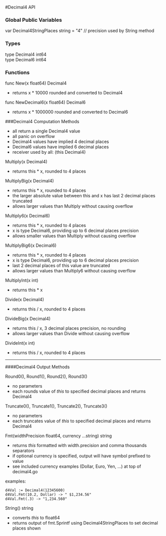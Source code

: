 #Decimal4 API

### Global Public Variables

var Decimal4StringPlaces string = "4" // precision used by String method

### Types  

type Decimal4 int64  
type Decimal6 int64  

### Functions  

func New(x float64) Decimal4  
* returns x * 10000 rounded and converted to Decimal4

func NewDecimal6(x float64) Decimal6  
* returns x * 1000000 rounded and converted to Decimal6

###Decimal4 Computation Methods 

* all return a single Decimal4 value
* all panic on overflow 
* Decimal4 values have implied 4 decimal places
* Decimal6 values have implied 6 decimal places
* receiver used by all: (this Decimal4)

Multiply(x Decimal4)    
* returns this * x, rounded to 4 places  

MultiplyBig(x Decimal4)  
* returns this * x, rounded to 4 places
* the larger absolute value between this and x has last 2 decimal places truncated
* allows larger values than Multiply without causing overflow

Multiply6(x Decimal6)  
* returns this * x, rounded to 4 places
* x is type Decimal6, providing up to 6 decimal places precision
* allows smaller values than Multiply without causing overflow

MultiplyBig6(x Decimal6)  
* returns this * x, rounded to 4 places
* x is type Decimal6, providing up to 6 decimal places precision
* last 2 decimal places of this value are truncated
* allows larger values than Multiply6 without causing overflow

MultiplyInt(x int)  
* returns this * x

Divide(x Decimal4)  
* returns this / x, rounded to 4 places

DivideBig(x Decimal4)  
* returns this / x, 3 decimal places precision, no rounding
* allows larger values than Divide without causing overflow

DivideInt(x int)  
* returns this / x, rounded to 4 places

---

####Decimal4 Output Methods 

Round0(), Round1(), Round2(), Round3()
* no parameters
* each rounds value of *this* to specified decimal places and returns Decimal4

Truncate0(), Truncate1(), Truncate2(), Truncate3()
* no parameters
* each truncates value of *this* to specified decimal places and returns Decimal4

Fmt(widthPrecision float64, currency ...string) string
* returns *this* formatted with width.precision and comma thousands separators
* if optional currency is specified, output will have symbol prefixed to value
* see included currency examples (Dollar, Euro, Yen, ...) at top of decimal4.go  
  
examples:  
  
    d4Val := Decimal4(12345600)  
    d4Val.Fmt(10.2, Dollar) -> " $1,234.56"   
    d4Val.Fmt(.3) -> "1,234.560"   
  
String() string
* converts *this* to float64
* returns output of fmt.Sprintf using Decimal4StringPlaces to set decimal places shown

